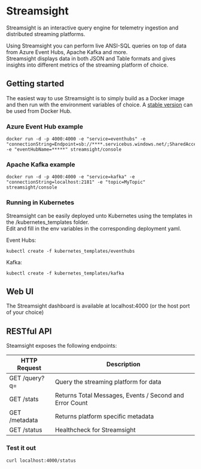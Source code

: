 # Streamsight
Streamsight is an interactive query engine for telemetry ingestion and distributed streaming platforms. <br />

Using Streamsight you can perform live ANSI-SQL queries on top of data from Azure Event Hubs, Apache Kafka and more. <br />
Streamsight displays data in both JSON and Table formats and gives insights into different metrics of the streaming platform of choice.

## Getting started
The easiest way to use Streamsight is to simply build as a Docker image and then run with the environment variables of choice.
A [stable version] can be used from Docker Hub.

### Azure Event Hub example
```
docker run -d -p 4000:4000 -e "service=eventhubs" -e "connectionString=Endpoint=sb://****.servicebus.windows.net/;SharedAccessKeyName=RootManageSharedAccessKey;SharedAccessKey=***************" -e "eventHubName=*****" streamsight/console
```

### Apache Kafka example
```
docker run -d -p 4000:4000 -e "service=kafka" -e "connectionString=localhost:2181" -e "topic=MyTopic" streamsight/console
```

### Running in Kubernetes
Streamsight can be easily deployed unto Kubernetes using the templates in the /kubernetes_templates folder. <br />
Edit and fill in the env variables in the corresponding deployment yaml.

Event Hubs:

```
kubectl create -f kubernetes_templates/eventhubs
```

Kafka:

```
kubectl create -f kubernetes_templates/kafka
```

## Web UI

The Streamsight dashboard is available at localhost:4000 (or the host port of your choice)

## RESTful API

Steamsight exposes the following endpoints:

|HTTP Request                           | Description                                                   |
|---------------------------------------|---------------------------------------------------------------|
|GET /query?q=                          | Query the streaming platform for data                         |
|GET /stats                             | Returns Total Messages, Events / Second and Error Count       |
|GET /metadata                          | Returns platform specific metadata                            |
|GET /status                            | Healthcheck for Streamsight                                   |

### Test it out

```
curl localhost:4000/status
```

[stable version]: https://hub.docker.com/r/streamsight/console/

